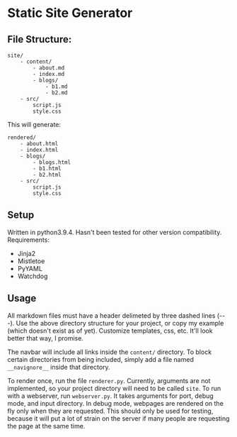 # Static Site Generator

## File Structure:

```
site/
    - content/
        - about.md
        - index.md
        - blogs/
            - b1.md
            - b2.md
    - src/
        script.js
        style.css
```

This will generate:

```
rendered/
    - about.html
    - index.html
    - blogs/
        - blogs.html
        - b1.html
        - b2.html
    - src/
        script.js
        style.css
```

## Setup

Written in python3.9.4. Hasn't been tested for other version compatibility.
Requirements: 
- Jinja2 
- Mistletoe 
- PyYAML 
- Watchdog

## Usage

All markdown files must have a header delimeted by three dashed lines (---). Use the above directory structure for your project, or copy my example (which doesn't exist as of yet). Customize templates, css, etc. It'll look better that way, I promise.

The navbar will include all links inside the `content/` directory. To block certain directories from being included, simply add a file named `__navignore__` inside that directory.

To render once, run the file `renderer.py`. Currently, arguments are not implemented, so your project directory will need to be called `site`. To run with a webserver, run `webserver.py`. It takes arguments for port, debug mode, and input directory. In debug mode, webpages are rendered on the fly only when they are requested. This should only be used for testing, because it will put a lot of strain on the server if many people are requesting the page at the same time.
